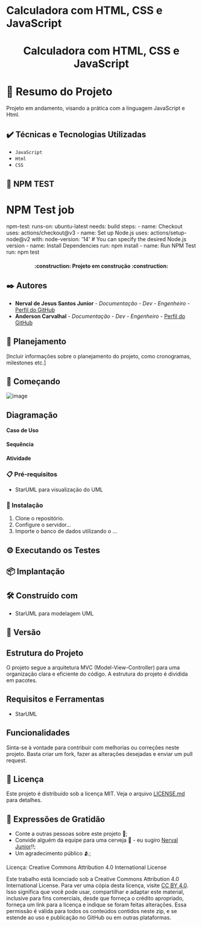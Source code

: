 # Calculadora com HTML, CSS e JavaScript

<h1 align="center"> Calculadora com HTML, CSS e JavaScript </h1>

# 📒 Resumo do Projeto
Projeto em andamento, visando a prática com a linguagem JavaScript e Html.

## ✔️ Técnicas e Tecnologias Utilizadas

- ``JavaScript``
- ``Html``
-  ``CSS``

## 📁 NPM TEST
# NPM Test job
  npm-test:
    runs-on: ubuntu-latest
    needs: build
    steps:
      - name: Checkout
        uses: actions/checkout@v3
      - name: Set up Node.js
        uses: actions/setup-node@v2
        with:
          node-version: '14' # You can specify the desired Node.js version
      - name: Install Dependencies
        run: npm install
      - name: Run NPM Test
        run: npm test

<h4 align="center"> 
    :construction:  Projeto em construção  :construction:
</h4>

## ✒️ Autores

* **Nerval de Jesus Santos Junior** - *Documentação - Dev - Engenheiro* - [Perfil do GitHub](https://github.com/nervaljunior)
* **Anderson Carvalhal** - *Documentação - Dev - Engenheiro* - [Perfil do GitHub](https://github.com/andersoncarvalhal-dev)

## 📌 Planejamento

[Incluir informações sobre o planejamento do projeto, como cronogramas, milestones etc.]

## 🚀 Começando

![image](https://github.com/andersoncarvalhal-dev/Calculadora/assets/108685222/f08e198c-b35b-4744-bc0a-de905da91f36)

## Diagramação 

#### Caso de Uso


#### Sequência



#### Atividade

### 📋 Pré-requisitos

- StarUML para visualização do UML

### 🔧 Instalação

1. Clone o repositório.
2. Configure o servidor...
3. Importe o banco de dados utilizando o ...

## ⚙️ Executando os Testes



## 📦 Implantação



## 🛠️ Construído com

- StarUML para modelagem UML

## 📌 Versão



## Estrutura do Projeto

O projeto segue a arquitetura MVC (Model-View-Controller) para uma organização clara e eficiente do código. A estrutura do projeto é dividida em pacotes.

## Requisitos e Ferramentas


- StarUML

## Funcionalidades



Sinta-se à vontade para contribuir com melhorias ou correções neste projeto. Basta criar um fork, fazer as alterações desejadas e enviar um pull request.

## 📄 Licença

Este projeto é distribuído sob a licença MIT. Veja o arquivo [LICENSE.md](https://github.com/andersoncarvalhal-dev/Calculadora/blob/main/LICENSE) para detalhes.

## 🎁 Expressões de Gratidão

* Conte a outras pessoas sobre este projeto 📢;
* Convide alguém da equipe para uma cerveja 🍺 - eu sugiro [Nerval Junior](https://github.com/nervaljunior)!!;
* Um agradecimento público 🫂;

Licença: Creative Commons Attribution 4.0 International License

Este trabalho está licenciado sob a Creative Commons Attribution 4.0 International License. Para ver uma cópia desta licença, visite [CC BY 4.0](https://creativecommons.org/licenses/by/4.0/legalcode.en). Isso significa que você pode usar, compartilhar e adaptar este material, inclusive para fins comerciais, desde que forneça o crédito apropriado, forneça um link para a licença e indique se foram feitas alterações. Essa permissão é válida para todos os conteúdos contidos neste zip, e se estende ao uso e publicação no GitHub ou em outras plataformas.
